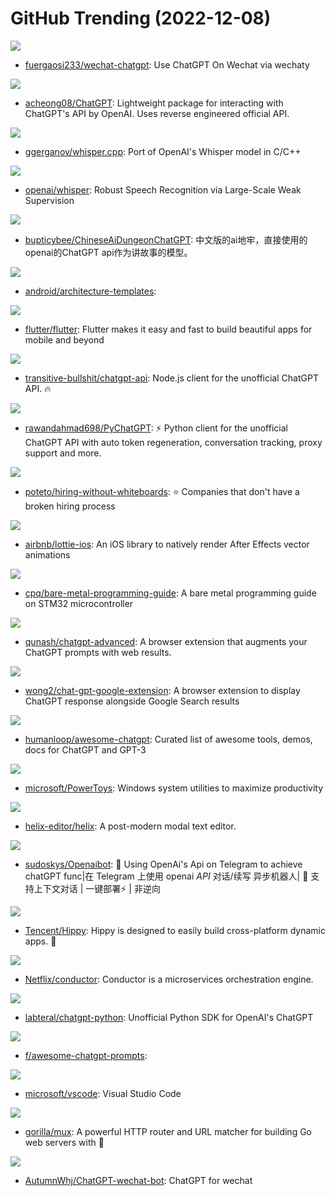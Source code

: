 # GitHub Trending (2022-12-08)

![](https://img.shields.io/badge/TypeScript-New%20438-green?style=flat-square&logo=appveyor)
- [fuergaosi233/wechat-chatgpt](https://github.com/fuergaosi233/wechat-chatgpt): Use ChatGPT On Wechat via wechaty

![](https://img.shields.io/badge/Python-New%201-green?style=flat-square&logo=appveyor)
- [acheong08/ChatGPT](https://github.com/acheong08/ChatGPT): Lightweight package for interacting with ChatGPT's API by OpenAI. Uses reverse engineered official API.

![](https://img.shields.io/badge/C-New%20700-green?style=flat-square&logo=appveyor)
- [ggerganov/whisper.cpp](https://github.com/ggerganov/whisper.cpp): Port of OpenAI's Whisper model in C/C++

![](https://img.shields.io/badge/Jupyter%20Notebook-New%20379-green?style=flat-square&logo=appveyor)
- [openai/whisper](https://github.com/openai/whisper): Robust Speech Recognition via Large-Scale Weak Supervision

![](https://img.shields.io/badge/Python-New%20101-green?style=flat-square&logo=appveyor)
- [bupticybee/ChineseAiDungeonChatGPT](https://github.com/bupticybee/ChineseAiDungeonChatGPT): 中文版的ai地牢，直接使用的openai的ChatGPT api作为讲故事的模型。

![](https://img.shields.io/badge/none-New%2089-green?style=flat-square&logo=appveyor)
- [android/architecture-templates](https://github.com/android/architecture-templates): 

![](https://img.shields.io/badge/Dart-New%20166-green?style=flat-square&logo=appveyor)
- [flutter/flutter](https://github.com/flutter/flutter): Flutter makes it easy and fast to build beautiful apps for mobile and beyond

![](https://img.shields.io/badge/TypeScript-New%20417-green?style=flat-square&logo=appveyor)
- [transitive-bullshit/chatgpt-api](https://github.com/transitive-bullshit/chatgpt-api): Node.js client for the unofficial ChatGPT API. 🔥

![](https://img.shields.io/badge/Python-New%20346-green?style=flat-square&logo=appveyor)
- [rawandahmad698/PyChatGPT](https://github.com/rawandahmad698/PyChatGPT): ⚡️ Python client for the unofficial ChatGPT API with auto token regeneration, conversation tracking, proxy support and more.

![](https://img.shields.io/badge/JavaScript-New%20138-green?style=flat-square&logo=appveyor)
- [poteto/hiring-without-whiteboards](https://github.com/poteto/hiring-without-whiteboards): ⭐️ Companies that don't have a broken hiring process

![](https://img.shields.io/badge/Swift-New%2045-green?style=flat-square&logo=appveyor)
- [airbnb/lottie-ios](https://github.com/airbnb/lottie-ios): An iOS library to natively render After Effects vector animations

![](https://img.shields.io/badge/C-New%2062-green?style=flat-square&logo=appveyor)
- [cpq/bare-metal-programming-guide](https://github.com/cpq/bare-metal-programming-guide): A bare metal programming guide on STM32 microcontroller

![](https://img.shields.io/badge/JavaScript-New%2089-green?style=flat-square&logo=appveyor)
- [qunash/chatgpt-advanced](https://github.com/qunash/chatgpt-advanced): A browser extension that augments your ChatGPT prompts with web results.

![](https://img.shields.io/badge/CSS-New%201-green?style=flat-square&logo=appveyor)
- [wong2/chat-gpt-google-extension](https://github.com/wong2/chat-gpt-google-extension): A browser extension to display ChatGPT response alongside Google Search results

![](https://img.shields.io/badge/none-New%20107-green?style=flat-square&logo=appveyor)
- [humanloop/awesome-chatgpt](https://github.com/humanloop/awesome-chatgpt): Curated list of awesome tools, demos, docs for ChatGPT and GPT-3

![](https://img.shields.io/badge/C%23-New%2094-green?style=flat-square&logo=appveyor)
- [microsoft/PowerToys](https://github.com/microsoft/PowerToys): Windows system utilities to maximize productivity

![](https://img.shields.io/badge/Rust-New%2078-green?style=flat-square&logo=appveyor)
- [helix-editor/helix](https://github.com/helix-editor/helix): A post-modern modal text editor.

![](https://img.shields.io/badge/Python-New%2048-green?style=flat-square&logo=appveyor)
- [sudoskys/Openaibot](https://github.com/sudoskys/Openaibot): 🤖 Using OpenAi's Api on Telegram to achieve chatGPT func|在 Telegram 上使用 openai *API* 对话/续写 异步机器人| 👋 支持上下文对话 | 一键部署⚡️ | 非逆向

![](https://img.shields.io/badge/C%2B%2B-New%2011-green?style=flat-square&logo=appveyor)
- [Tencent/Hippy](https://github.com/Tencent/Hippy): Hippy is designed to easily build cross-platform dynamic apps. 👏

![](https://img.shields.io/badge/Java-New%20501-green?style=flat-square&logo=appveyor)
- [Netflix/conductor](https://github.com/Netflix/conductor): Conductor is a microservices orchestration engine.

![](https://img.shields.io/badge/Python-New%2031-green?style=flat-square&logo=appveyor)
- [labteral/chatgpt-python](https://github.com/labteral/chatgpt-python): Unofficial Python SDK for OpenAI's ChatGPT

![](https://img.shields.io/badge/none-New%2069-green?style=flat-square&logo=appveyor)
- [f/awesome-chatgpt-prompts](https://github.com/f/awesome-chatgpt-prompts): 

![](https://img.shields.io/badge/TypeScript-New%2058-green?style=flat-square&logo=appveyor)
- [microsoft/vscode](https://github.com/microsoft/vscode): Visual Studio Code

![](https://img.shields.io/badge/Go-New%2059-green?style=flat-square&logo=appveyor)
- [gorilla/mux](https://github.com/gorilla/mux): A powerful HTTP router and URL matcher for building Go web servers with 🦍

![](https://img.shields.io/badge/TypeScript-New%20100-green?style=flat-square&logo=appveyor)
- [AutumnWhj/ChatGPT-wechat-bot](https://github.com/AutumnWhj/ChatGPT-wechat-bot): ChatGPT for wechat


